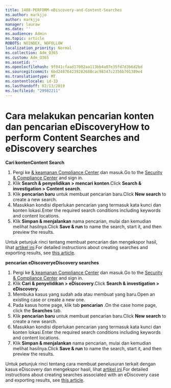 ```yaml
---
title: 1488-PERFORM-eDiscovery-and-Content-Searches
ms.author: markjjo
author: markjjo
manager: lauraw
ms.date: ''
ms.audience: Admin
ms.topic: article
ROBOTS: NOINDEX, NOFOLLOW
localization_priority: Normal
ms.collection: Adm_O365
ms.custom: Adm_O365
ms.assetid: ''
ms.openlocfilehash: 9f041cfaad17002aa113bb4a07e35fd7d3b6d2bd
ms.sourcegitcommit: 6bd248764239282688cac98347c2356b701389e4
ms.translationtype: MT
ms.contentlocale: id-ID
ms.lasthandoff: 02/13/2019
ms.locfileid: "29982211"
---
```

# <a name="how-to-perform-content-searches-and-ediscovery-searches"></a><span data-ttu-id="336e1-102">Cara melakukan pencarian konten dan pencarian eDiscovery</span><span class="sxs-lookup"><span data-stu-id="336e1-102">How to perform Content Searches and eDiscovery searches</span></span>

<span data-ttu-id="336e1-103">**Cari konten**</span><span class="sxs-lookup"><span data-stu-id="336e1-103">**Content Search**</span></span>

1. <span data-ttu-id="336e1-104">Pergi ke [& keamanan Compliance Center](https://protection.office.com) dan masuk.</span><span class="sxs-lookup"><span data-stu-id="336e1-104">Go to the [Security & Compliance Center](https://protection.office.com) and sign in.</span></span>
2. <span data-ttu-id="336e1-105">Klik **Search & penyelidikan > mencari konten**.</span><span class="sxs-lookup"><span data-stu-id="336e1-105">Click **Search & investigation > Content search**.</span></span>
3. <span data-ttu-id="336e1-106">Klik **pencarian baru** untuk membuat pencarian baru.</span><span class="sxs-lookup"><span data-stu-id="336e1-106">Click **New search** to create a new search.</span></span>
4. <span data-ttu-id="336e1-107">Masukkan kondisi diperlukan pencarian yang termasuk kata kunci dan konten lokasi.</span><span class="sxs-lookup"><span data-stu-id="336e1-107">Enter the required search conditions including keywords and content locations.</span></span>  
5. <span data-ttu-id="336e1-108">Klik **Simpan & menjalankan** nama pencarian, mulai dan kemudian melihat hasilnya.</span><span class="sxs-lookup"><span data-stu-id="336e1-108">Click **Save & run** to name the search, start it, and then preview the results.</span></span> 
 
<span data-ttu-id="336e1-109">Untuk petunjuk rinci tentang membuat pencarian dan mengekspor hasil, lihat [artikel ini](https://docs.microsoft.com/office365/securitycompliance/content-search).</span><span class="sxs-lookup"><span data-stu-id="336e1-109">For detailed instructions about creating searches and exporting results, see [this article](https://docs.microsoft.com/office365/securitycompliance/content-search).</span></span>

<span data-ttu-id="336e1-110">**pencarian eDiscovery**</span><span class="sxs-lookup"><span data-stu-id="336e1-110">**eDiscovery searches**</span></span>

1. <span data-ttu-id="336e1-111">Pergi ke [& keamanan Compliance Center](https://protection.office.com) dan masuk.</span><span class="sxs-lookup"><span data-stu-id="336e1-111">Go to the [Security & Compliance Center](https://protection.office.com) and sign in.</span></span>
2. <span data-ttu-id="336e1-112">Klik **Cari & penyelidikan > eDiscovery**.</span><span class="sxs-lookup"><span data-stu-id="336e1-112">Click **Search & investigation > eDiscovery**.</span></span>
3. <span data-ttu-id="336e1-113">Membuka kasus yang sudah ada atau membuat yang baru.</span><span class="sxs-lookup"><span data-stu-id="336e1-113">Open an existing case or create a new one.</span></span>
4. <span data-ttu-id="336e1-114">Pada kasus home page, klik tab **pencarian** .</span><span class="sxs-lookup"><span data-stu-id="336e1-114">On the case home page, click the **Searches** tab.</span></span>  
5. <span data-ttu-id="336e1-115">Klik **pencarian baru** untuk membuat pencarian baru.</span><span class="sxs-lookup"><span data-stu-id="336e1-115">Click **New search** to create a new search.</span></span>
6. <span data-ttu-id="336e1-116">Masukkan kondisi diperlukan pencarian yang termasuk kata kunci dan konten lokasi.</span><span class="sxs-lookup"><span data-stu-id="336e1-116">Enter the required search conditions including keywords and content locations.</span></span>  
7. <span data-ttu-id="336e1-117">Klik **Simpan & menjalankan** nama pencarian, mulai dan kemudian melihat hasilnya.</span><span class="sxs-lookup"><span data-stu-id="336e1-117">Click **Save & run** to name the search, start it, and then preview the results.</span></span>

<span data-ttu-id="336e1-118">Untuk petunjuk rinci tentang cara membuat penelusuran terkait dengan kasus eDiscovery dan mengekspor hasil, lihat [artikel ini](https://docs.microsoft.com/office365/securitycompliance/ediscovery-cases).</span><span class="sxs-lookup"><span data-stu-id="336e1-118">For detailed instructions about creating searches associated with an eDiscovery case and exporting results, see [this article](https://docs.microsoft.com/office365/securitycompliance/ediscovery-cases).</span></span>